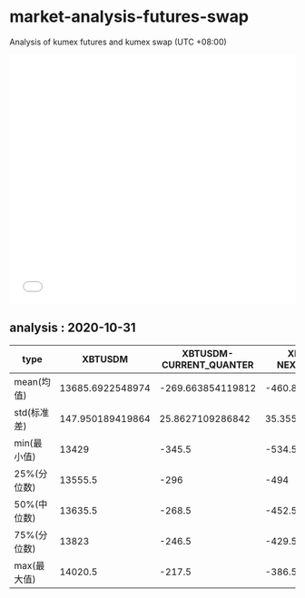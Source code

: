 # market-analysis-futures-swap
Analysis of kumex futures and kumex swap (UTC +08:00)

<iframe width="100%" height="440" src="./data.html" frameborder="no" border="0" scrolling="no"></iframe>

## analysis : 2020-10-31

type|XBTUSDM|XBTUSDM-CURRENT_QUANTER|XBTUSDM-NEXT_QUANTER|
---|---|---|---
mean(均值) | 13685.6922548974 | -269.663854119812 | -460.859702252623
std(标准差) | 147.950189419864 | 25.8627109286842 | 35.3559006991492
min(最小值) | 13429 | -345.5 | -534.5
25%(分位数) | 13555.5 | -296 | -494
50%(中位数) | 13635.5 | -268.5 | -452.5
75%(分位数) | 13823 | -246.5 | -429.5
max(最大值) | 14020.5 | -217.5 | -386.5
